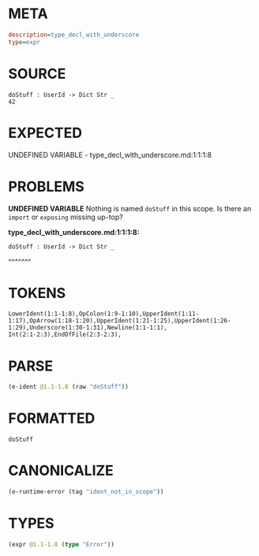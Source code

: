 # META
~~~ini
description=type_decl_with_underscore
type=expr
~~~
# SOURCE
~~~roc
doStuff : UserId -> Dict Str _
42
~~~
# EXPECTED
UNDEFINED VARIABLE - type_decl_with_underscore.md:1:1:1:8
# PROBLEMS
**UNDEFINED VARIABLE**
Nothing is named `doStuff` in this scope.
Is there an `import` or `exposing` missing up-top?

**type_decl_with_underscore.md:1:1:1:8:**
```roc
doStuff : UserId -> Dict Str _
```
^^^^^^^


# TOKENS
~~~zig
LowerIdent(1:1-1:8),OpColon(1:9-1:10),UpperIdent(1:11-1:17),OpArrow(1:18-1:20),UpperIdent(1:21-1:25),UpperIdent(1:26-1:29),Underscore(1:30-1:31),Newline(1:1-1:1),
Int(2:1-2:3),EndOfFile(2:3-2:3),
~~~
# PARSE
~~~clojure
(e-ident @1.1-1.8 (raw "doStuff"))
~~~
# FORMATTED
~~~roc
doStuff
~~~
# CANONICALIZE
~~~clojure
(e-runtime-error (tag "ident_not_in_scope"))
~~~
# TYPES
~~~clojure
(expr @1.1-1.8 (type "Error"))
~~~
